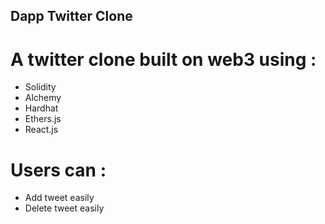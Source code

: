 ## Dapp Twitter Clone 

# A twitter clone built on web3 using :
- Solidity 
- Alchemy 
- Hardhat 
- Ethers.js 
- React.js 

# Users can : 
- Add tweet easily
- Delete tweet  easily

